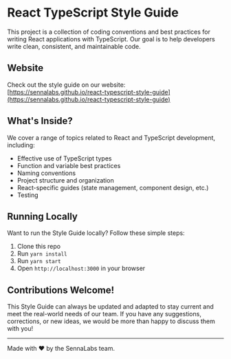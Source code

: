 # React TypeScript Style Guide

This project is a collection of coding conventions and best practices for writing React applications with TypeScript. Our goal is to help developers write clean, consistent, and maintainable code.

## Website

Check out the style guide on our website: [https://sennalabs.github.io/react-typescript-style-guide](https://sennalabs.github.io/react-typescript-style-guide)

## What's Inside?

We cover a range of topics related to React and TypeScript development, including:

- Effective use of TypeScript types
- Function and variable best practices
- Naming conventions
- Project structure and organization
- React-specific guides (state management, component design, etc.)
- Testing

## Running Locally

Want to run the Style Guide locally? Follow these simple steps:

1. Clone this repo
2. Run `yarn install`
3. Run `yarn start`
4. Open `http://localhost:3000` in your browser

## Contributions Welcome!

This Style Guide can always be updated and adapted to stay current and meet the real-world needs of our team. If you have any suggestions, corrections, or new ideas, we would be more than happy to discuss them with you!

---

Made with ❤️ by the SennaLabs team.
